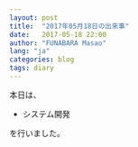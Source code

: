 ```yaml
---
layout: post
title:  "2017年05月18日の出来事"
date:   2017-05-18 22:00
author: "FUNABARA Masao"
lang: "ja"
categories: blog
tags: diary
---
```


本日は、

* システム開発

を行いました。
